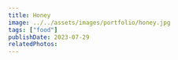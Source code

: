 ```yaml
---
title: Honey
image: ../../assets/images/portfolio/honey.jpg
tags: ["food"]
publishDate: 2023-07-29
relatedPhotos:
---
```

